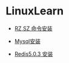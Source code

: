 # LinuxLearn

* [RZ,SZ 命令安装](./software/rz_sz_install.md)


* [Mysql安装]()

* [Redis5.0.3 安装](./software/redis_install.md)